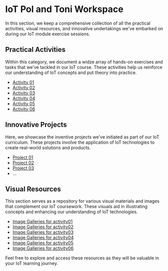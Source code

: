 # IoT Pol and Toni Workspace

In this section, we keep a comprehensive collection of all the practical activities, visual resources, and innovative undertakings we've embarked on during our IoT module exercise sessions.

## Practical Activities

Within this category, we document a widze array of hands-on exercises and tasks that we've tackled in our IoT course. These activities help us reinforce our understanding of IoT concepts and put theory into practice.

* [Activity 01](/Team%20Workspace/Pol_Toni/exercises/activity01)
* [Activity 02](/Team%20Workspace/Pol_Toni/exercises/activity02)
* [Activity 03](/Team%20Workspace/Pol_Toni/exercises/activity03)
* [Activity 04](/Team%20Workspace/Pol_Toni/exercises/activity04)
* [Activity 05](/Team%20Workspace/Pol_Toni/exercises/activity05)
* [Activity 06](/Team%20Workspace/Pol_Toni/exercises/activity06)

## Innovative Projects

Here, we showcase the inventive projects we've initiated as part of our IoT curriculum. These projects involve the application of IoT technologies to create real-world solutions and products.

* [Project 01](/Team%20Workspace/Pol_Toni/projects/project01)
* [Project 02](/Team%20Workspace/Pol_Toni/projects/project02)
* [Project 03](/Team%20Workspace/Pol_Toni/projects/project03)
* ...

## Visual Resources

This section serves as a repository for various visual materials and images that complement our IoT coursework. These visuals aid in illustrating concepts and enhancing our understanding of IoT technologies.

* [Image Galleries for activity01](/Team%20Workspace/Pol_Toni/pictures/activity01)
* [Image Galleries for activity02](/Team%20Workspace/Pol_Toni/pictures/activity02)
* [Image Galleries for activity03](/Team%20Workspace/Pol_Toni/pictures/activity03)
* [Image Galleries for activity04](/Team%20Workspace/Pol_Toni/pictures/activity04)
* [Image Galleries for activity05](/Team%20Workspace/Pol_Toni/pictures/activity05)
* [Image Galleries for activity06](/Team%20Workspace/Pol_Toni/pictures/activity06)

Feel free to explore and access these resources as they will be valuable in your IoT learning journey.
